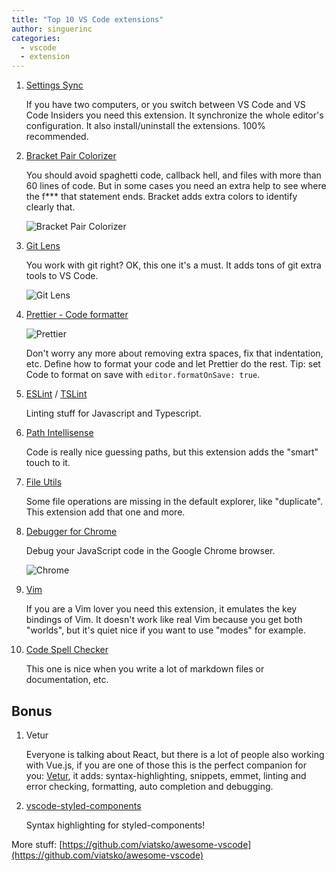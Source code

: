 ```yaml
---
title: "Top 10 VS Code extensions"
author: singuerinc
categories:
  - vscode
  - extension
---
```


1. [Settings Sync](https://marketplace.visualstudio.com/items?itemName=Shan.code-settings-sync)

    If you have two computers, or you switch between VS Code and VS Code Insiders you need this extension. It synchronize the whole editor's configuration. It also install/uninstall the extensions. 100% recommended.

1. [Bracket Pair Colorizer](https://marketplace.visualstudio.com/items?itemName=CoenraadS.bracket-pair-colorizer)

    You should avoid spaghetti code, callback hell, and files with more than 60 lines of code. But in some cases you need an extra help to see where the f*** that statement ends. Bracket adds extra colors to identify clearly that.

    ![Bracket Pair Colorizer](/2017-12-20-vs-code-extensions/bracket-pair-colorizer.png)

1. [Git Lens](https://github.com/eamodio/vscode-gitlens)

    You work with git right? OK, this one it's a must. It adds tons of git extra tools to VS Code.

    ![Git Lens](/2017-12-20-vs-code-extensions/git-lens.png)

1. [Prettier - Code formatter](https://prettier.io/)

    ![Prettier](/2017-12-20-vs-code-extensions/prettier.png)

    Don't worry any more about removing extra spaces, fix that indentation, etc. Define how to format your code and let Prettier do the rest. Tip: set Code to format on save with `editor.formatOnSave: true`.

1. [ESLint](https://github.com/Microsoft/vscode-eslint) / [TSLint](https://github.com/Microsoft/vscode-tslint)

    Linting stuff for Javascript and Typescript.

1. [Path Intellisense](https://marketplace.visualstudio.com/items?itemName=christian-kohler.path-intellisense)

    Code is really nice guessing paths, but this extension adds the "smart" touch to it.

1. [File Utils](https://marketplace.visualstudio.com/items?itemName=sleistner.vscode-fileutils)

    Some file operations are missing in the default explorer, like "duplicate". This extension add that one and more.

1. [Debugger for Chrome](https://github.com/Microsoft/vscode-chrome-debug)

    Debug your JavaScript code in the Google Chrome browser.

    ![Chrome](/2017-12-20-vs-code-extensions/chrome.png)

1. [Vim](https://github.com/VSCodeVim/Vim)

    If you are a Vim lover you need this extension, it emulates the key bindings of Vim. It doesn't work like real Vim because you get both "worlds", but it's quiet nice if you want to use "modes" for example.

1. [Code Spell Checker](https://marketplace.visualstudio.com/items?itemName=streetsidesoftware.code-spell-checker)

    This one is nice when you write a lot of markdown files or documentation, etc.


## Bonus

1. Vetur

    Everyone is talking about React, but there is a lot of people also working with Vue.js, if you are one of those this is the perfect companion for you: [Vetur](https://github.com/vuejs/vetur), it adds: syntax-highlighting, snippets, emmet, linting and error checking, formatting, auto completion and debugging.

1. [vscode-styled-components](https://github.com/styled-components/vscode-styled-components)

    Syntax highlighting for styled-components!

More stuff:
[https://github.com/viatsko/awesome-vscode](https://github.com/viatsko/awesome-vscode)